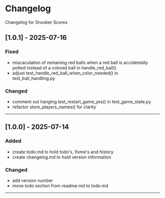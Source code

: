 # Changelog
Changelog for Snooker Scores

## [1.0.1] - 2025-07-16
### Fixed
- miscaculation of remaining red balls when a red ball is accidentally potted instead of a colored ball in handle_red_ball()
- adjust test_handle_red_ball_when_color_needed() in test_ball_handling.py
### Changed
- comment out hanging test_restart_game_yes() in test_game_state.py
- refactor store_players_names() for clarity

---

## [1.0.0] - 2025-07-14
### Added
- create todo.md to hold todo's, fixme's and history
- create changelog.md to hold version information
### Changed
- add version number
- move todo section from readme.md to todo.md

---
